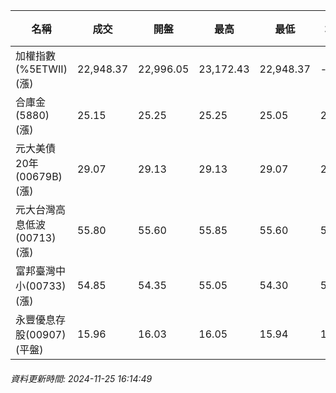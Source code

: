 | 名稱 | 成交 | 開盤 | 最高 | 最低 | 均價 | 成交金額(億) | 昨收 | 漲跌幅 | 漲跌 | 總量 | 昨量 | 振幅 |
| -------- | -------- | -------- | -------- |-------- | -------- | -------- |-------- |-------- |-------- | -------- | -------- |-------- |
|加權指數(%5ETWII) (漲)|22,948.37|22,996.05|23,172.43|22,948.37|-|4,698.79|22,904.32|0.19%|44.05|8,917,883|0|0.98%|
|合庫金(5880) (漲)|25.15|25.25|25.25|25.05|25.14|5.77|25.05|0.40%|0.10|22,966|6,045|0.80%|
|元大美債20年(00679B) (漲)|29.07|29.13|29.13|29.07|29.10|7.60|28.91|0.55%|0.16|26,103|35,444|0.21%|
|元大台灣高息低波(00713) (漲)|55.80|55.60|55.85|55.60|55.76|4.19|55.35|0.81%|0.45|7,514|8,654|0.45%|
|富邦臺灣中小(00733) (漲)|54.85|54.35|55.05|54.30|54.73|0.730|54.00|1.57%|0.85|1,333|580|1.39%|
|永豐優息存股(00907) (平盤)|15.96|16.03|16.05|15.94|15.98|0.224|15.96|0.00%|0.00|1,399|1,488|0.69%|
###### 資料更新時間: 2024-11-25 16:14:49